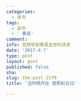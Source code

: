 ```yaml
---
categories:
  - 读书
tags:
  - 读书
  - ' 黄易'
comment: 
info: 忽然听到黄易去世的消息
date: '2017-4-7'
type: post
layout: post
published: false
sha: 
slug: the-post-2179
title: '当时明月在 曾照彩云归'

---
```

